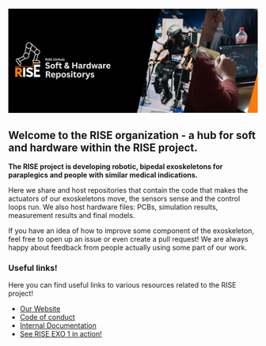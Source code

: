 ![Header](../assets/rise_github_header.png)


## Welcome to the RISE organization - a hub for soft and hardware within the RISE project. 


**The RISE project is developing robotic, bipedal exoskeletons for paraplegics and people with similar medical indications.** 

Here we share and host repositories that contain the code that makes the actuators of our exoskeletons move, the sensors sense and the control loops run. We also host hardware files: PCBs, simulation results, measurement results and final models. 

If you have an idea of how to improve some component of the exoskeleton, feel free to open up an issue or even create a pull request! We are always happy about feedback from people actually using some part of our work.

### Useful links!
Here you can find useful links to various resources related to the RISE project!

- [Our Website](https://blogs.tu-berlin.de/mt_rise/en/home/)
- [Code of conduct](https://github.com/riserobotics/rise-os-core/blob/main/CONTRIBUTING.md)
- [Internal Documentation](https://riseos-docs-e1325d.gitlab-pages.tu-berlin.de/)
- [See RISE EXO 1 in action!](https://cybathlon.com/de/events/video-center)

